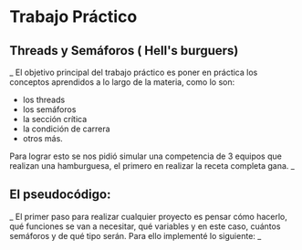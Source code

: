 # Trabajo Práctico 
## Threads y Semáforos ( Hell's burguers) 

_ El objetivo principal del trabajo práctico es poner en práctica los conceptos aprendidos a lo largo de la materia, 
como lo son: 

* los threads
* los semáforos
* la sección crítica
* la condición de carrera 
* otros más.

Para lograr esto se nos pidió simular una competencia de 3 equipos que realizan una hamburguesa, 
el primero en realizar la receta completa gana. _

## El pseudocódigo:

_ El primer paso para realizar cualquier proyecto es pensar cómo hacerlo, qué funciones se van a necesitar, qué variables y
en este caso, cuántos semáforos y de qué tipo serán. Para ello implementé lo siguiente: _


